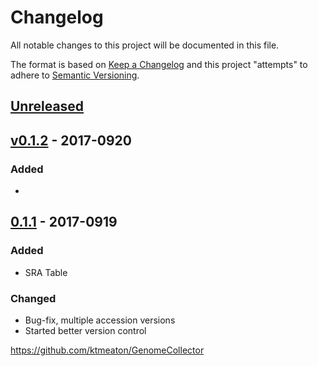 # Changelog
All notable changes to this project will be documented in this file.

The format is based on [Keep a Changelog](http://keepachangelog.com/en/1.0.0/)
and this project "attempts" to adhere to [Semantic Versioning](http://semver.org/spec/v2.0.0.html).

## [Unreleased]

## [v0.1.2] - 2017-0920
### Added
- 
## [0.1.1] - 2017-0919
### Added
- SRA Table

### Changed
- Bug-fix, multiple accession versions
- Started better version control

https://github.com/ktmeaton/GenomeCollector

[Unreleased]: https://github.com/ktmeaton/GenomeCollector/compare/v0.1.2...HEAD
[v0.1.2]: https://github.com/ktmeaton/GenomeCollector/compare/0.1.1...v0.1.2
[0.1.1]: https://github.com/ktmeaton/GenomeCollector/compare/0.1.1...1.1
